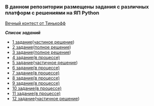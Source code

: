 ### В данном репозитории размещены задания с различных платформ с решениями на ЯП Python

 [Вечный контест от Тинькофф](https://github.com/KristinaLyu/test_tasks_for_Python/tree/main/Tinkoff)


  ***Список заданий***
  
* [1 задание](https://github.com/KristinaLyu/test_tasks_for_Python/blob/main/Tinkoff/1ex.png)([частиное решение](https://github.com/KristinaLyu/test_tasks_for_Python/blob/main/Tinkoff/1ex.py))
* [2 задание](https://github.com/KristinaLyu/test_tasks_for_Python/blob/main/Tinkoff/2ex.png)([полное решение](https://github.com/KristinaLyu/test_tasks_for_Python/blob/main/Tinkoff/2ex.py))
* [3 задание](https://github.com/KristinaLyu/test_tasks_for_Python/blob/main/Tinkoff/3ex.png)([полное решение](https://github.com/KristinaLyu/test_tasks_for_Python/blob/main/Tinkoff/3ex.py))
* [4 задание(в процессе)](https://github.com/KristinaLyu/test_tasks_for_Python/blob/main/Tinkoff/4ex.png)
* [5 задание](https://github.com/KristinaLyu/test_tasks_for_Python/blob/main/Tinkoff/5ex.png)([частичное решение](https://github.com/KristinaLyu/test_tasks_for_Python/blob/main/Tinkoff/5ex.py))
* [6 задание(в процессе)](https://github.com/KristinaLyu/test_tasks_for_Python/blob/main/Tinkoff/6ex.png)
* [7 задание(в процессе)](https://github.com/KristinaLyu/test_tasks_for_Python/blob/main/Tinkoff/7ex.png)
* [8 задание(в процессе)](https://github.com/KristinaLyu/test_tasks_for_Python/blob/main/Tinkoff/8ex.png)
* [9 задание(в процессе)](https://github.com/KristinaLyu/test_tasks_for_Python/blob/main/Tinkoff/9ex.png)
* [10 задание(в процессе)](https://github.com/KristinaLyu/test_tasks_for_Python/blob/main/Tinkoff/10ex.png)
* [11 задание(в процессе)](https://github.com/KristinaLyu/test_tasks_for_Python/blob/main/Tinkoff/11ex.png)  
* [12 задание](https://github.com/KristinaLyu/test_tasks_for_Python/blob/main/Tinkoff/12ex.png)([частичное решение](https://github.com/KristinaLyu/test_tasks_for_Python/blob/main/Tinkoff/12ex.py))
